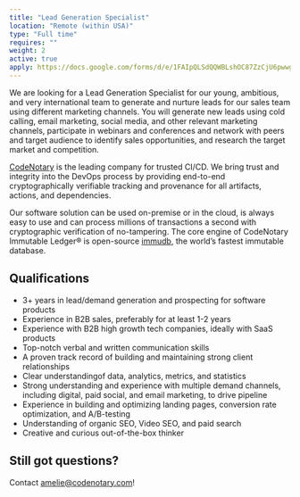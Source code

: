 ```yaml
---
title: "Lead Generation Specialist"
location: "Remote (within USA)" 
type: "Full time" 
requires: "" 
weight: 2
active: true
apply: https://docs.google.com/forms/d/e/1FAIpQLSdQQWBLshOC87ZzCjU6pwwgDPR3LMHLc4rlJkKS2P_UbBk0bA/viewform
---
```


We  are  looking  for  a  Lead  Generation Specialist for our young, ambitious, and very international team to generate and nurture  leads  for  our  sales  team  using  different  marketing  channels.  You  will generate new leads using cold calling, email marketing, social media, and other relevant marketing channels,  participate  in  webinars  and  conferences  and  network  with  peers  and  target audience to identify sales opportunities, and research the target market and competition.

[CodeNotary](https://codenotary.com/) is the leading company for trusted CI/CD. We bring trust and integrity into the DevOps process by providing end-to-end cryptographically verifiable tracking and provenance for all artifacts, actions, and dependencies.

Our software solution can be used on-premise or in the cloud, is always easy to use and can process millions of transactions a second with cryptographic verification of no-tampering. The core engine of CodeNotary Immutable Ledger® is open-source [immudb](https://codenotary.com/technologies/immudb/), the world’s fastest immutable database.


## Qualifications

- 3+ years in lead/demand generation and prospecting for software products
- Experience in B2B sales, preferably for at least 1-2 years
- Experience with B2B high growth tech companies, ideally with SaaS products
- Top-notch verbal and written communication skills
- A proven track record of building and maintaining strong client relationships
- Clear understandingof data, analytics, metrics, and statistics
- Strong understanding and experience with multiple demand channels, including digital, paid social, and email marketing, to drive pipeline
- Experience in building and optimizing landing pages, conversion rate optimization, and A/B-testing
- Understanding of organic SEO, Video SEO, and paid search
- Creative and curious out-of-the-box thinker

## Still got questions?

Contact [amelie@codenotary.com](mailto:amelie@codenotary.com?subject=[Hiring][Lead-Generation-Specialist])!
